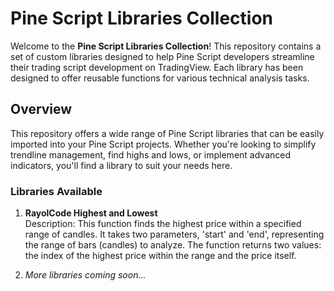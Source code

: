 # Pine Script Libraries Collection

Welcome to the **Pine Script Libraries Collection**! This repository contains a set of custom libraries designed to help Pine Script developers streamline their trading script development on TradingView. Each library has been designed to offer reusable functions for various technical analysis tasks.

## Overview

This repository offers a wide range of Pine Script libraries that can be easily imported into your Pine Script projects. Whether you're looking to simplify trendline management, find highs and lows, or implement advanced indicators, you'll find a library to suit your needs here.

### Libraries Available

1. **RayolCode Highest and Lowest**  
   Description: This function finds the highest price within a specified range of candles. It takes two parameters, 'start' and 'end', representing the range of bars (candles) to analyze. The function returns two values: the index of the highest price within the range and the price itself.

2. *More libraries coming soon...*
